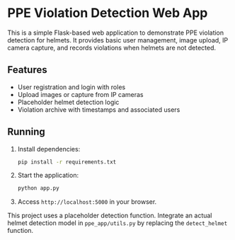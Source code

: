 # PPE Violation Detection Web App

This is a simple Flask-based web application to demonstrate PPE violation detection for helmets. It provides basic user management, image upload, IP camera capture, and records violations when helmets are not detected.

## Features

- User registration and login with roles
- Upload images or capture from IP cameras
- Placeholder helmet detection logic
- Violation archive with timestamps and associated users

## Running

1. Install dependencies:
   ```bash
   pip install -r requirements.txt
   ```
2. Start the application:
   ```bash
   python app.py
   ```
3. Access `http://localhost:5000` in your browser.

This project uses a placeholder detection function. Integrate an actual helmet detection model in `ppe_app/utils.py` by replacing the `detect_helmet` function.

